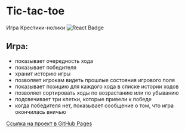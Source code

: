 # Tic-tac-toe
Игра Крестики-нолики
<img src="https://shields.io/badge/react-black?logo=react&style=for-the-badge%22" alt="React Badge"/>

## Игра:
  * показывает очередность хода
  * показывает победителя
  * хранит историю игры
  * позволяет игрокам видеть прошлые состояния игрового поля
  * показывает позицию для каждого хода в списке истории ходов
  * позволяет сортировать ходы по возрастанию или по убыванию
  * подсвечивает три клетки, которые привели к победе
  * когда победителя нет, показывает сообщение о том, что игра окончилась вничью

[Ссылка на проект в GitHub Pages](https://ivkrylova.github.io/tic-tac-toe-react/)
